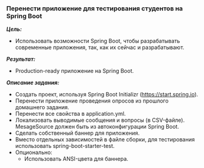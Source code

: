 ### Перенести приложение для тестирования студентов на Spring Boot

***Цель:***
- Использовать возможности Spring Boot, чтобы разрабатывать современные приложения, так, как их сейчас и разрабатывают.

***Результат:***
- Production-ready приложение на Spring Boot.

***Описание задания:***
- Создать проект, используя Spring Boot Initializr (https://start.spring.io).
- Перенести приложение проведения опросов из прошлого домашнего задания.
- Перенести все свойства в application.yml.
- Локализовать выводимые сообщения и вопросы (в CSV-файле). MesageSource должен быть из автоконфигурации Spring Boot.
- Сделать собственный баннер для приложения.
- Вместо отдельных зависимостей в файле сборки, для тестирования использовать spring-boot-starter-test.
- Опционально:
  - Использовать ANSI-цвета для баннера.